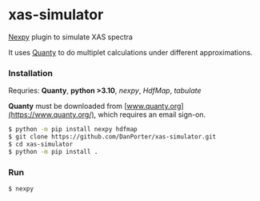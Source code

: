 # xas-simulator

[Nexpy](https://github.com/nexpy/nexpy) plugin to simulate XAS spectra

It uses [Quanty](https://www.quanty.org/) to do multiplet calculations under different approximations.

### Installation
Requries: **Quanty**, **python >3.10**, *nexpy*, *HdfMap*, *tabulate*

**Quanty** must be downloaded from [www.quanty.org](https://www.quanty.org/), which requires an email sign-on.

```bash
$ python -m pip install nexpy hdfmap
$ git clone https://github.com/DanPorter/xas-simulator.git
$ cd xas-simulator
$ python -m pip install .
```

### Run
```bash
$ nexpy
```